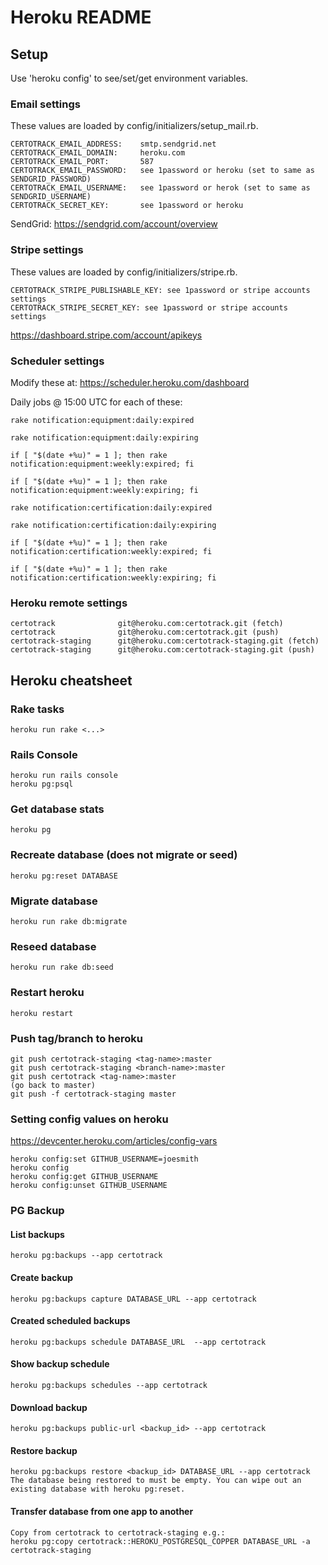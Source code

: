 Heroku README
============

## Setup

Use 'heroku config' to see/set/get environment variables.

### Email settings

These values are loaded by config/initializers/setup_mail.rb.

    CERTOTRACK_EMAIL_ADDRESS:    smtp.sendgrid.net
    CERTOTRACK_EMAIL_DOMAIN:     heroku.com
    CERTOTRACK_EMAIL_PORT:       587
    CERTOTRACK_EMAIL_PASSWORD:   see 1password or heroku (set to same as SENDGRID_PASSWORD)
    CERTOTRACK_EMAIL_USERNAME:   see 1password or herok (set to same as SENDGRID_USERNAME)
    CERTOTRACK_SECRET_KEY:       see 1password or heroku

SendGrid: https://sendgrid.com/account/overview

### Stripe settings

These values are loaded by config/initializers/stripe.rb.

    CERTOTRACK_STRIPE_PUBLISHABLE_KEY: see 1password or stripe accounts settings
    CERTOTRACK_STRIPE_SECRET_KEY: see 1password or stripe accounts settings
    
https://dashboard.stripe.com/account/apikeys    

### Scheduler settings

Modify these at: https://scheduler.heroku.com/dashboard

Daily jobs @ 15:00 UTC for each of these:

    rake notification:equipment:daily:expired

    rake notification:equipment:daily:expiring

    if [ "$(date +%u)" = 1 ]; then rake notification:equipment:weekly:expired; fi

    if [ "$(date +%u)" = 1 ]; then rake notification:equipment:weekly:expiring; fi

    rake notification:certification:daily:expired

    rake notification:certification:daily:expiring

    if [ "$(date +%u)" = 1 ]; then rake notification:certification:weekly:expired; fi

    if [ "$(date +%u)" = 1 ]; then rake notification:certification:weekly:expiring; fi

### Heroku remote settings
    certotrack              git@heroku.com:certotrack.git (fetch)
    certotrack              git@heroku.com:certotrack.git (push)
    certotrack-staging      git@heroku.com:certotrack-staging.git (fetch)
    certotrack-staging      git@heroku.com:certotrack-staging.git (push)

## Heroku cheatsheet

### Rake tasks
    heroku run rake <...>

### Rails Console
    heroku run rails console
    heroku pg:psql

### Get database stats
    heroku pg

### Recreate database (does not migrate or seed)
    heroku pg:reset DATABASE

### Migrate database
    heroku run rake db:migrate

### Reseed database
    heroku run rake db:seed

### Restart heroku
    heroku restart

### Push tag/branch to heroku
    git push certotrack-staging <tag-name>:master
    git push certotrack-staging <branch-name>:master
    git push certotrack <tag-name>:master
    (go back to master)
    git push -f certotrack-staging master

### Setting config values on heroku

https://devcenter.heroku.com/articles/config-vars

    heroku config:set GITHUB_USERNAME=joesmith
    heroku config
    heroku config:get GITHUB_USERNAME
    heroku config:unset GITHUB_USERNAME

### PG Backup

#### List backups
    heroku pg:backups --app certotrack

#### Create backup
    heroku pg:backups capture DATABASE_URL --app certotrack

#### Created scheduled backups
    heroku pg:backups schedule DATABASE_URL  --app certotrack

#### Show backup schedule
    heroku pg:backups schedules --app certotrack

#### Download backup
    heroku pg:backups public-url <backup_id> --app certotrack

#### Restore backup
    heroku pg:backups restore <backup_id> DATABASE_URL --app certotrack
    The database being restored to must be empty. You can wipe out an existing database with heroku pg:reset.

#### Transfer database from one app to another
    Copy from certotrack to certotrack-staging e.g.: 
    heroku pg:copy certotrack::HEROKU_POSTGRESQL_COPPER DATABASE_URL -a certotrack-staging
